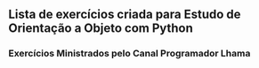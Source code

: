 ## Lista de exercícios criada para Estudo de Orientação a Objeto com Python

### Exercícios Ministrados pelo Canal Programador Lhama 